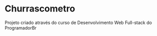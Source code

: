 # Churrascometro
Projeto criado através do curso de Desenvolvimento Web Full-stack do ProgramadorBr
